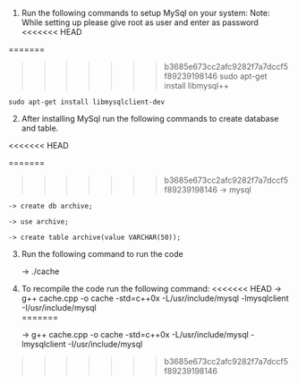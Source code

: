 1. Run the following commands to setup MySql on your system:
   Note: While setting up please give root as user and enter as password
<<<<<<< HEAD


=======
   
>>>>>>> b3685e673cc2afc9282f7a7dccf5f89239198146
	sudo apt-get install libmysql++
	
 	sudo apt-get install libmysqlclient-dev
	

2. After installing MySql run the following commands to create database and table.

<<<<<<< HEAD

=======
>>>>>>> b3685e673cc2afc9282f7a7dccf5f89239198146
	-> mysql
	
	-> create db archive;
	
	-> use archive;
	
	-> create table archive(value VARCHAR(50));
	

3. Run the following command to run the code

	-> ./cache

4. To recompile the code run the  following command:
<<<<<<< HEAD
	-> g++ cache.cpp -o cache -std=c++0x -L/usr/include/mysql -lmysqlclient -I/usr/include/mysql 	
=======

	-> g++ cache.cpp -o cache -std=c++0x -L/usr/include/mysql -lmysqlclient -I/usr/include/mysql 







	
>>>>>>> b3685e673cc2afc9282f7a7dccf5f89239198146
